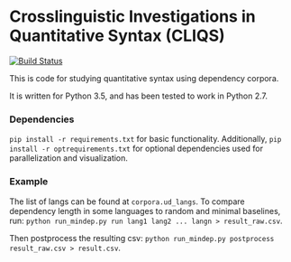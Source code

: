 # Crosslinguistic Investigations in Quantitative Syntax (CLIQS)

[![Build Status](https://travis-ci.org/Futrell/cliqs.svg?branch=master)](https://travis-ci.org/Futrell/cliqs)

This is code for studying quantitative syntax using dependency corpora.

It is written for Python 3.5, and has been tested to work in Python 2.7.

### Dependencies

`pip install -r requirements.txt` for basic functionality.
Additionally, `pip install -r optrequirements.txt` for optional dependencies used for parallelization and visualization.

### Example

The list of langs can be found at `corpora.ud_langs`.
To compare dependency length in some languages to random and minimal baselines, run:
`python run_mindep.py run lang1 lang2 ... langn > result_raw.csv`.

Then postprocess the resulting csv:
`python run_mindep.py postprocess result_raw.csv > result.csv`.


